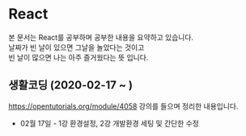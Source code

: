 React
=============
본 문서는 React를 공부하며 공부한 내용을 요약하고 있습니다.  
날짜가 빈 날이 있으면 그날을 놀았다는 것이고  
빈 날이 많으면 나는 아주 즐거웠다는 뜻 입니다.  

생활코딩 (2020-02-17 ~ )
-------------
https://opentutorials.org/module/4058 강의를 들으며 정리한 내용입니다.

* 02월 17일 - 1강 환경설정, 2강 개발환경 세팅 및 간단한 수정

